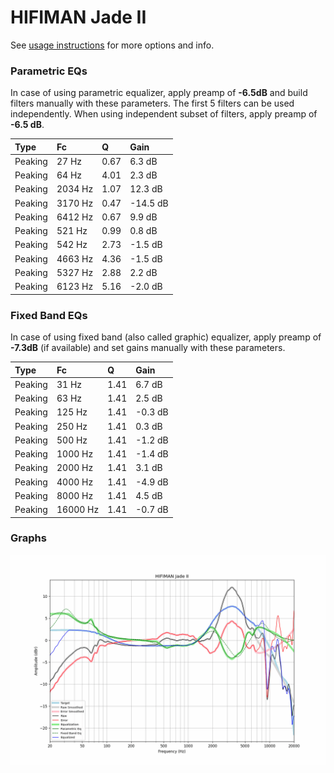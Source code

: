 # HIFIMAN Jade II
See [usage instructions](https://github.com/jaakkopasanen/AutoEq#usage) for more options and info.

### Parametric EQs
In case of using parametric equalizer, apply preamp of **-6.5dB** and build filters manually
with these parameters. The first 5 filters can be used independently.
When using independent subset of filters, apply preamp of **-6.5 dB**.

| Type    | Fc      |    Q | Gain     |
|:--------|:--------|:-----|:---------|
| Peaking | 27 Hz   | 0.67 | 6.3 dB   |
| Peaking | 64 Hz   | 4.01 | 2.3 dB   |
| Peaking | 2034 Hz | 1.07 | 12.3 dB  |
| Peaking | 3170 Hz | 0.47 | -14.5 dB |
| Peaking | 6412 Hz | 0.67 | 9.9 dB   |
| Peaking | 521 Hz  | 0.99 | 0.8 dB   |
| Peaking | 542 Hz  | 2.73 | -1.5 dB  |
| Peaking | 4663 Hz | 4.36 | -1.5 dB  |
| Peaking | 5327 Hz | 2.88 | 2.2 dB   |
| Peaking | 6123 Hz | 5.16 | -2.0 dB  |

### Fixed Band EQs
In case of using fixed band (also called graphic) equalizer, apply preamp of **-7.3dB**
(if available) and set gains manually with these parameters.

| Type    | Fc       |    Q | Gain    |
|:--------|:---------|:-----|:--------|
| Peaking | 31 Hz    | 1.41 | 6.7 dB  |
| Peaking | 63 Hz    | 1.41 | 2.5 dB  |
| Peaking | 125 Hz   | 1.41 | -0.3 dB |
| Peaking | 250 Hz   | 1.41 | 0.3 dB  |
| Peaking | 500 Hz   | 1.41 | -1.2 dB |
| Peaking | 1000 Hz  | 1.41 | -1.4 dB |
| Peaking | 2000 Hz  | 1.41 | 3.1 dB  |
| Peaking | 4000 Hz  | 1.41 | -4.9 dB |
| Peaking | 8000 Hz  | 1.41 | 4.5 dB  |
| Peaking | 16000 Hz | 1.41 | -0.7 dB |

### Graphs
![](./HIFIMAN%20Jade%20II.png)